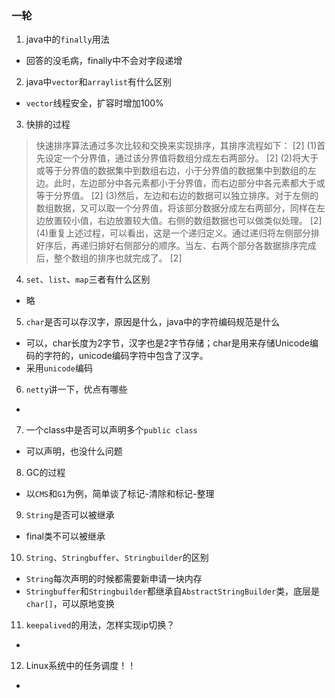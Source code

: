 ### 一轮
1. java中的`finally`用法
- 回答的没毛病，finally中不会对字段递增
2. java中`vector`和`arraylist`有什么区别
- `vector`线程安全，扩容时增加100%
3. 快排的过程
> 快速排序算法通过多次比较和交换来实现排序，其排序流程如下： [2] 
> (1)首先设定一个分界值，通过该分界值将数组分成左右两部分。 [2] 
> (2)将大于或等于分界值的数据集中到数组右边，小于分界值的数据集中到数组的左边。此时，左边部分中各元素都小于分界值，而右边部分中各元素都大于或等于分界值。 [2] 
> (3)然后，左边和右边的数据可以独立排序。对于左侧的数组数据，又可以取一个分界值，将该部分数据分成左右两部分，同样在左边放置较小值，右边放置较大值。右侧的数组数据也可以做类似处理。 [2] 
> (4)重复上述过程，可以看出，这是一个递归定义。通过递归将左侧部分排好序后，再递归排好右侧部分的顺序。当左、右两个部分各数据排序完成后，整个数组的排序也就完成了。 [2] 

4. `set`、`list`、`map`三者有什么区别
- 略
5. `char`是否可以存汉字，原因是什么，java中的字符编码规范是什么
- 可以，char长度为2字节，汉字也是2字节存储；char是用来存储Unicode编码的字符的，unicode编码字符中包含了汉字。
- 采用`unicode`编码
6. `netty`讲一下，优点有哪些
- 

7. 一个class中是否可以声明多个`public class`
- 可以声明，也没什么问题
8. GC的过程
- 以`CMS`和`G1`为例，简单谈了标记-清除和标记-整理
9. `String`是否可以被继承
- final类不可以被继承
10. `String`、`Stringbuffer`、`Stringbuilder`的区别
- `String`每次声明的时候都需要新申请一块内存
- `Stringbuffer`和`Stringbuilder`都继承自`AbstractStringBuilder`类，底层是`char[]`，可以原地变换
11. `keepalived`的用法，怎样实现ip切换？
- 

12. Linux系统中的任务调度！！
- 

